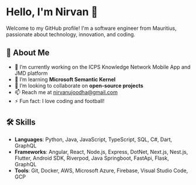 # Hello, I'm Nirvan 👋

Welcome to my GitHub profile! I'm a software engineer from Mauritius, passionate about technology, innovation, and coding.

## 🚀 About Me
- 🔭 I’m currently working on the ICPS Knowledge Network Mobile App and JMD platform
- 🌱 I’m learning **Microsoft Semantic Kernel**
- 👯 I’m looking to collaborate on **open-source projects**
- 📫 Reach me at [nirvanujoodha@gmail.com](mailto:nirvanujoodha@gmail.com)
- ⚡ Fun fact: I love coding and football!

## 🛠 Skills
- **Languages**: Python, Java, JavaScript, TypeScript, SQL, C#, Dart, GraphQL
- **Frameworks**: Angular, React, Node.js, Express, DotNet, Next.js, Nest.js, Flutter, Android SDK, Riverpod, Java Springboot, FastApi, Flask, GraphQL
- **Tools**: Git, Docker, AWS, Microsoft Azure, Firebase, Visual Studio Code, GCP
